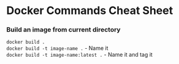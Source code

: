 # Docker Commands Cheat Sheet

### Build an image from current directory 
`docker build .` <br />
`docker build -t image-name .` - Name it <br />
`docker build -t image-name:latest .` - Name it and tag it<br />